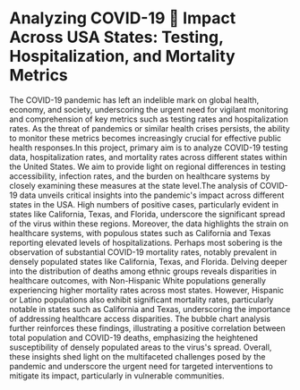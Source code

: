 # Analyzing COVID-19 🦠 Impact Across USA States: Testing, Hospitalization, and Mortality Metrics
The COVID-19 pandemic has left an indelible mark on global health, economy, and society, underscoring the urgent need for vigilant monitoring and comprehension of key metrics such as testing rates and hospitalization rates. As the threat of pandemics or similar health crises persists, the ability to monitor these metrics becomes increasingly crucial for effective public health responses.In this project, primary aim is to analyze COVID-19 testing data, hospitalization rates, and mortality rates across different states within the United States. We aim to provide light on regional differences in testing accessibility, infection rates, and the burden on healthcare systems by closely examining these measures at the state level.The analysis of COVID-19 data unveils critical insights into the pandemic's impact across different states in the USA. High numbers of positive cases, particularly evident in states like California, Texas, and Florida, underscore the significant spread of the virus within these regions. Moreover, the data highlights the strain on healthcare systems, with populous states such as California and Texas reporting elevated levels of hospitalizations. Perhaps most sobering is the observation of substantial COVID-19 mortality rates, notably prevalent in densely populated states like California, Texas, and Florida. Delving deeper into the distribution of deaths among ethnic groups reveals disparities in healthcare outcomes, with Non-Hispanic White populations generally experiencing higher mortality rates across most states. However, Hispanic or Latino populations also exhibit significant mortality rates, particularly notable in states such as California and Texas, underscoring the importance of addressing healthcare access disparities. The bubble chart analysis further reinforces these findings, illustrating a positive correlation between total population and COVID-19 deaths, emphasizing the heightened susceptibility of densely populated areas to the virus's spread. Overall, these insights shed light on the multifaceted challenges posed by the pandemic and underscore the urgent need for targeted interventions to mitigate its impact, particularly in vulnerable communities.
